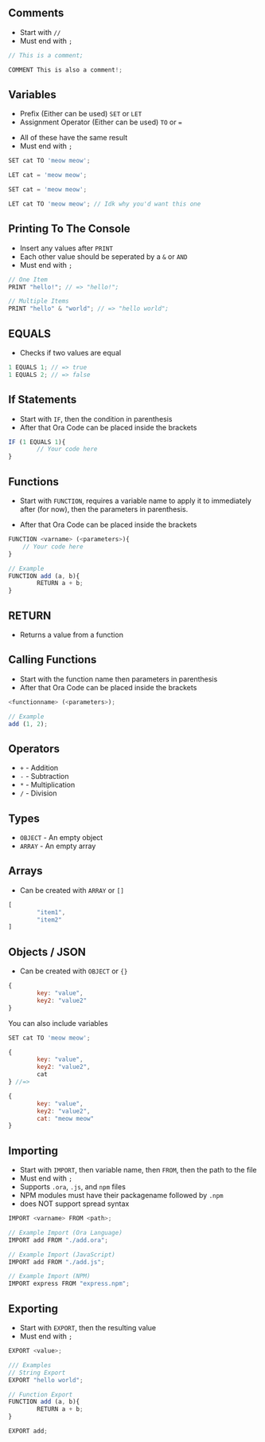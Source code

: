 ## Comments

- Start with `//`
- Must end with `;`

```js
// This is a comment;

COMMENT This is also a comment!;
```

## Variables
- Prefix (Either can be used) `SET` or `LET`
- Assignment Operator (Either can be used) `TO` or `=`
>
- All of these have the same result
- Must end with `;`

```js
SET cat TO 'meow meow';

LET cat = 'meow meow';

SET cat = 'meow meow';

LET cat TO 'meow meow'; // Idk why you'd want this one
```

## Printing To The Console
- Insert any values after `PRINT`
- Each other value should be seperated by a `&` or `AND`
- Must end with `;`

```js
// One Item
PRINT "hello!"; // => "hello!";

// Multiple Items
PRINT "hello" & "world"; // => "hello world";
```

## EQUALS
- Checks if two values are equal

```js
1 EQUALS 1; // => true
1 EQUALS 2; // => false
```

## If Statements
- Start with `IF`, then the condition in parenthesis
- After that Ora Code can be placed inside the brackets

```js
IF (1 EQUALS 1){
		// Your code here
}
```

## Functions
- Start with `FUNCTION`, requires a variable name to apply it to immediately after (for now), then the parameters in parenthesis.

- After that Ora Code can be placed inside the brackets

```js
FUNCTION <varname> (<parameters>){
    // Your code here
}

// Example
FUNCTION add (a, b){
		RETURN a + b;
}
```

## RETURN
- Returns a value from a function

## Calling Functions
- Start with the function name then parameters in parenthesis
- After that Ora Code can be placed inside the brackets

```js
<functionname> (<parameters>);

// Example
add (1, 2);
```

<!-- ## Loops
- Start with `LOOP`, then the condition in parenthesis
- After that Ora Code can be placed inside the brackets

```js
LOOP (1 EQUALS 1){
		// Your code here
}
```
 -->


## Operators
- `+` - Addition
- `-` - Subtraction
- `*` - Multiplication
- `/` - Division

## Types
- `OBJECT` - An empty object
- `ARRAY` - An empty array

## Arrays
- Can be created with `ARRAY` or `[]`

```js
[
		"item1",
		"item2"
]
```

## Objects / JSON
- Can be created with `OBJECT` or `{}`

```js
{
		key: "value",
		key2: "value2"
}
```
You can also include variables

```js
SET cat TO 'meow meow';

{
		key: "value",
		key2: "value2",
		cat
} //=>

{
		key: "value",
		key2: "value2",
		cat: "meow meow"
}
```

## Importing
- Start with `IMPORT`, then variable name, then `FROM`, then the path to the file
- Must end with `;`
- Supports `.ora`, `.js`, and `npm` files
- NPM modules must have their packagename followed by `.npm`
- does NOT support spread syntax

```js
IMPORT <varname> FROM <path>;

// Example Import (Ora Language)
IMPORT add FROM "./add.ora";

// Example Import (JavaScript)
IMPORT add FROM "./add.js";

// Example Import (NPM)
IMPORT express FROM "express.npm";
```

## Exporting
- Start with `EXPORT`, then the resulting value
- Must end with `;`

```js
EXPORT <value>;

/// Examples
// String Export
EXPORT "hello world"; 

// Function Export
FUNCTION add (a, b){
		RETURN a + b;
}

EXPORT add;
```